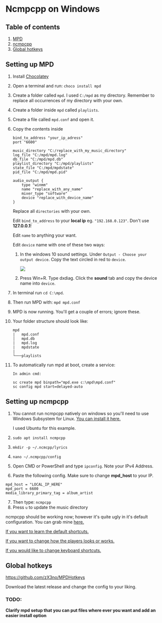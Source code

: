 # Ncmpcpp on Windows

## Table of contents
1. [MPD](#mpd)
2. [ncmpcpp](#ncmpcpp)
3. [Global hotkeys](#hotkeys)
## Setting up MPD <a name="mpd"></a>
1. Install [Chocolatey](https://chocolatey.org/install)
2. Open a terminal and run: `choco install mpd`
3. Create a folder called `mpd`. I used `C:/mpd` as my directory. Remember to replace all occurrences of my directory with your own.
4. Create a folder inside `mpd` called `playlists`.
5. Create a file called `mpd.conf` and open it.
6. Copy the contents inside
    ```
    bind_to_address "your_ip_adress"
    port "6600"

    music_directory "C:/replace_with_my_music_directory"
    log_file "C:/mpd/mpd.log"
    db_file "C:/mpd/mpd.db"
    playlist_directory "C:/mpd/playlists"
    state_file "C:/mpd/mpdstate"
    pid_file "C:/mpd/mpd.pid"

    audio_output {
        type "winmm"
        name "replace_with_any_name"
        mixer_type "software"
        device "replace_with_device_name"
    }
    ```
    Replace all `directories` with your own.

    Edit `bind_to_address` to your **local ip** eg. `"192.168.0.123"`. Don't use **127.0.0.1**!

    Edit `name` to anything your want.

    Edit `device` name with one of these two ways:

    1. In the windows 10 sound settings. Under `Output - Choose your output device`. Copy the text circled in red to `device`.
   
        ![](https://github.com/zX3no/ncmpcppOnWindows/blob/main/Images/device.png?raw=true)

    2. Press Win+R. Type dxdiag. Click the **sound** tab and copy the device name into `device`.
7. In terminal run `cd C:\mpd`.
8. Then run MPD with: `mpd mpd.conf`
9. MPD is now running. You'll get a couple of errors; ignore these.
10. Your folder structure should look like:
    ```
    mpd
    |   mpd.conf
    │   mpd.db
    |   mpd.log
    |   mpdstate
    |
    └───playlists
    ```
11. To automatically run mpd at boot, create a service:
    
    `In admin cmd:`
    ``` 
    sc create mpd binpath="mpd.exe c:\mpd\mpd.conf" 
    sc config mpd start=delayed-auto
    ```

## Setting up ncmpcpp <a name="ncmpcpp"></a>

1. You cannot run ncmpcpp natively on windows so you'll need to use Windows Subsystem for Linux. [You can install it here.](https://docs.microsoft.com/en-us/windows/wsl/install-win10)

    I used Ubuntu for this example. 
2. `sudo apt install ncmpcpp`
3. `mkdir -p ~/.ncmcpp/lyrics`
4. `nano ~/.ncmpcpp/config`
5. Open CMD or PowerShell and type `ipconfig`. Note your IPv4 Address.
6. Paste the following config. Make sure to change **mpd_host** to your IP. 
   
```
mpd_host = "LOCAL_IP_HERE"
mpd_port = 6600 
media_library_primary_tag = album_artist
```
7. Then type: `ncmpcpp`
8. Press `u` to update the music directory

ncmpcpp should be working now; however it's quite ugly in it's default configuration. You can grab mine [here.](https://raw.githubusercontent.com/zX3no/zX3no/main/Config/.ncmpcpp/config) 

[If you want to learn the default shortcuts.](https://pkgbuild.com/~jelle/ncmpcpp/)

[If you want to change how the players looks or works.](https://github.com/ncmpcpp/ncmpcpp/blob/master/doc/config)

[If you would like to change keyboard shortcuts.](https://github.com/ncmpcpp/ncmpcpp/blob/master/doc/bindings)

## Global hotkeys <a name="hotkeys"></a>

https://github.com/zX3no/MPDHotkeys

Download the latest release and change the config to your liking.

### TODO:

**Clarify mpd setup that you can put files where ever you want and add an easier install option**
